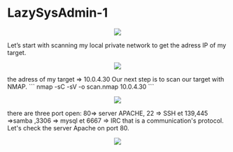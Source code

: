 # LazySysAdmin-1
<p align="center">
  <img src="https://rajoul.github.io/my_write_up/image/LazySysAdmin-1/accueil.png" >
</p>
Let’s start with scanning my local private network to get the adress IP of my target.
<p align="center">
  <img src="https://rajoul.github.io/my_write_up/image/LazySysAdmin-1/netdiscover.png" >
</p>
the adress of my target => 10.0.4.30
Our next step is to scan our target with NMAP.
```
nmap -sC -sV -o scan.nmap 10.0.4.30
```
<p align="center">
  <img src="https://rajoul.github.io/my_write_up/image/LazySysAdmin-1/scan.png" >
</p>
there are three port open: 80=> server APACHE, 22 => SSH et 139,445 =>samba ,3306 => mysql et 6667 => IRC that is a communication's protocol. 
Let's check the server Apache on port 80.
<p align="center">
  <img src="https://rajoul.github.io/my_write_up/image/LazySysAdmin-1/accueil.png" >
</p>

